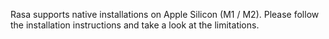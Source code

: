 Rasa supports native installations on Apple Silicon (M1 / M2). Please
follow the installation instructions and take a look at the limitations.
